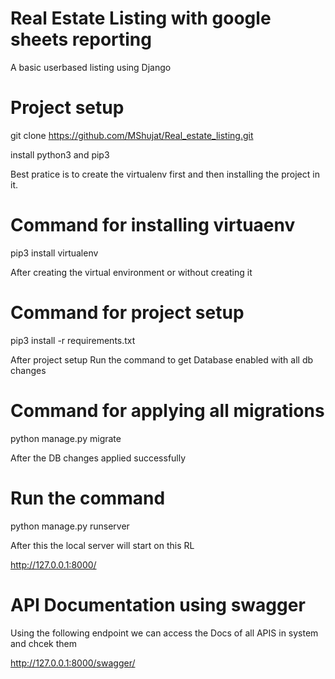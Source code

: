# Real Estate Listing with google sheets reporting
A basic userbased listing using Django


# Project setup
git clone https://github.com/MShujat/Real_estate_listing.git

install python3 and pip3

Best pratice is to create the virtualenv first and then installing the project in it.
# Command for installing virtuaenv

pip3 install virtualenv

After creating the virtual environment or without creating it
# Command for project setup
pip3 install -r requirements.txt

After project setup Run the command to get Database enabled with all db changes
# Command for applying all migrations
python manage.py migrate

After the DB changes applied successfully
# Run the command
python manage.py runserver

After this the local server will start on this RL

http://127.0.0.1:8000/

# API Documentation using swagger
Using the following endpoint we can access the Docs of all APIS in system and chcek them

http://127.0.0.1:8000/swagger/

